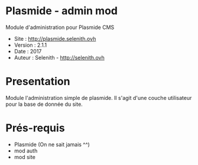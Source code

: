 Plasmide - admin mod
========

Module d'administration pour Plasmide CMS

- Site :	http://plasmide.selenith.ovh
- Version :	2.1.1
- Date : 	2017
- Auteur : 	Selenith - http://selenith.ovh


Presentation
============

Module l'administration simple de plasmide. Il s'agit d'une couche utilisateur pour la base de donnée du site.


Prés-requis
===========
- Plasmide (On ne sait jamais ^^)
- mod auth
- mod site

